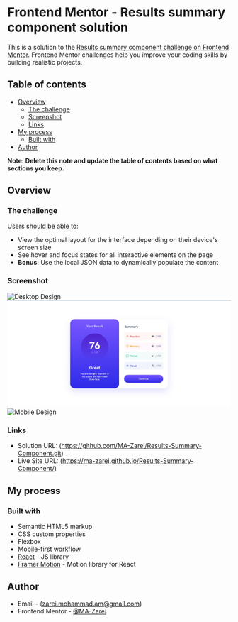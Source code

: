 # Frontend Mentor - Results summary component solution

This is a solution to the [Results summary component challenge on Frontend Mentor](https://www.frontendmentor.io/challenges/results-summary-component-CE_K6s0maV). Frontend Mentor challenges help you improve your coding skills by building realistic projects. 

## Table of contents

- [Overview](#overview)
  - [The challenge](#the-challenge)
  - [Screenshot](#screenshot)
  - [Links](#links)
- [My process](#my-process)
  - [Built with](#built-with)
- [Author](#author)

**Note: Delete this note and update the table of contents based on what sections you keep.**

## Overview

### The challenge

Users should be able to:

- View the optimal layout for the interface depending on their device's screen size
- See hover and focus states for all interactive elements on the page
- **Bonus**: Use the local JSON data to dynamically populate the content

### Screenshot

![Desktop Design](./Screenshots/DesktopDesign.jpg)
![Desktop Design - in Hover](./Screenshots/DesktopDesign-hover.jpg)
![Mobile Design](./Screenshots/MobileDesign.jpg)

### Links

- Solution URL: (https://github.com/MA-Zarei/Results-Summary-Component.git)
- Live Site URL: (https://ma-zarei.github.io/Results-Summary-Component/)

## My process

### Built with

- Semantic HTML5 markup
- CSS custom properties
- Flexbox
- Mobile-first workflow
- [React](https://reactjs.org/) - JS library
- [Framer Motion](https://www.framer.com/motion/) - Motion library for React


## Author

- Email - (zarei.mohammad.am@gmail.com)
- Frontend Mentor - [@MA-Zarei](https://www.frontendmentor.io/profile/MA-Zarei)

